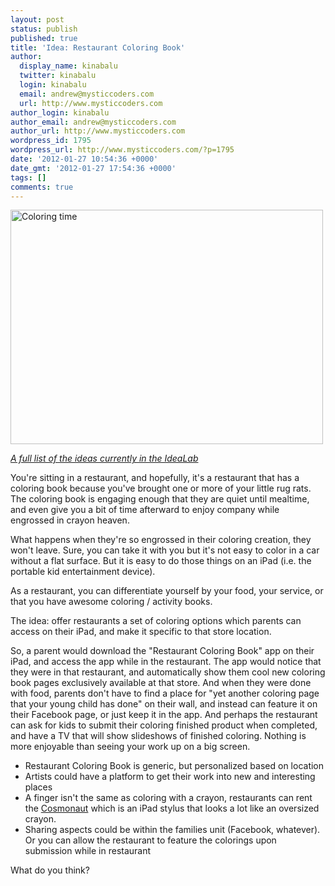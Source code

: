 ```yaml
---
layout: post
status: publish
published: true
title: 'Idea: Restaurant Coloring Book'
author:
  display_name: kinabalu
  twitter: kinabalu
  login: kinabalu
  email: andrew@mysticcoders.com
  url: http://www.mysticcoders.com
author_login: kinabalu
author_email: andrew@mysticcoders.com
author_url: http://www.mysticcoders.com
wordpress_id: 1795
wordpress_url: http://www.mysticcoders.com/?p=1795
date: '2012-01-27 10:54:36 +0000'
date_gmt: '2012-01-27 17:54:36 +0000'
tags: []
comments: true
---
```

<a href="https://www.flickr.com/photos/dacotahsgirl/474468038/" target="_blank" title="Coloring time by dacotahsgirl, on Flickr"><img src="https://farm1.staticflickr.com/178/474468038_131b56a314.jpg" width="500" height="375" alt="Coloring time"></a>

<a href="http://www.mysticcoders.com/idea-lab/"><em>A full list of the ideas currently in the IdeaLab</em></a>

You're sitting in a restaurant, and hopefully, it's a restaurant that has a coloring book because you've brought one or more of your little rug rats.  The coloring book is engaging enough that they are quiet until mealtime, and even give you a bit of time afterward to enjoy company while engrossed in crayon heaven.

What happens when they're so engrossed in their coloring creation, they won't leave.  Sure, you can take it with you but it's not easy to color in a car without a flat surface.  But it is easy to do those things on an iPad (i.e. the portable kid entertainment device).

As a restaurant, you can differentiate yourself by your food, your service, or that you have awesome coloring / activity books.

The idea: offer restaurants a set of coloring options which parents can access on their iPad, and make it specific to that store location.  

So, a parent would download the "Restaurant Coloring Book" app on their iPad, and access the app while in the restaurant.  The app would notice that they were in that restaurant, and automatically show them cool new coloring book pages exclusively available at that store.  And when they were done with food, parents don't have to find a place for "yet another coloring page that your young child has done" on their wall, and instead can feature it on their Facebook page, or just keep it in the app.  And perhaps the restaurant can ask for kids to submit their coloring finished product when completed, and have a TV that will show slideshows of finished coloring.  Nothing is more enjoyable than seeing your work up on a big screen.

* Restaurant Coloring Book is generic, but personalized based on location
* Artists could have a platform to get their work into new and interesting places
* A finger isn't the same as coloring with a crayon, restaurants can rent the <a href="http://www.studioneat.com/products/cosmonaut">Cosmonaut</a> which is an iPad stylus that looks a lot like an oversized crayon.
* Sharing aspects could be within the families unit (Facebook, whatever).  Or you can allow the restaurant to feature the colorings upon submission while in restaurant

What do you think?

